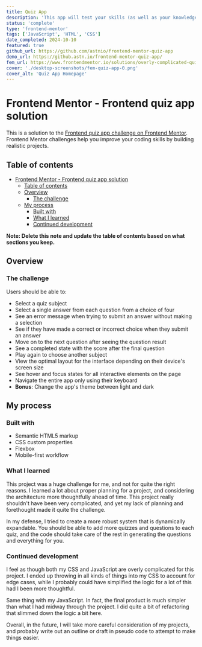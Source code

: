 ```yaml
---
title: Quiz App
description: 'This app will test your skills (as well as your knowledge!) as you build out a fully functional quiz. We provide a local JSON file to help you practice working with JSON!'
status: 'complete'
type: 'frontend-mentor'
tags: ['JavaScript', 'HTML', 'CSS']
date_completed: 2024-10-10
featured: true
github_url: https://github.com/astnio/frontend-mentor-quiz-app
demo_url: https://github.astn.io/frontend-mentor-quiz-app/
fem_url: https://www.frontendmentor.io/solutions/overly-complicated-quiz-app-in-javascript-and-css-ueDqjT8TYJ
cover: './desktop-screenshots/fem-quiz-app-0.png'
cover_alt: 'Quiz App Homepage'
---
```



# Frontend Mentor - Frontend quiz app solution

This is a solution to the [Frontend quiz app challenge on Frontend Mentor](https://www.frontendmentor.io/challenges/frontend-quiz-app-BE7xkzXQnU). Frontend Mentor challenges help you improve your coding skills by building realistic projects.

## Table of contents

- [Frontend Mentor - Frontend quiz app solution](#frontend-mentor---frontend-quiz-app-solution)
  - [Table of contents](#table-of-contents)
  - [Overview](#overview)
    - [The challenge](#the-challenge)
  - [My process](#my-process)
    - [Built with](#built-with)
    - [What I learned](#what-i-learned)
    - [Continued development](#continued-development)

**Note: Delete this note and update the table of contents based on what sections you keep.**

## Overview

### The challenge

Users should be able to:

- Select a quiz subject
- Select a single answer from each question from a choice of four
- See an error message when trying to submit an answer without making a selection
- See if they have made a correct or incorrect choice when they submit an answer
- Move on to the next question after seeing the question result
- See a completed state with the score after the final question
- Play again to choose another subject
- View the optimal layout for the interface depending on their device's screen size
- See hover and focus states for all interactive elements on the page
- Navigate the entire app only using their keyboard
- **Bonus**: Change the app's theme between light and dark

## My process

### Built with

- Semantic HTML5 markup
- CSS custom properties
- Flexbox
- Mobile-first workflow

### What I learned

This project was a huge challenge for me, and not for quite the right reasons. I learned a lot about proper planning for a project, and considering the architecture more thoughtfully ahead of time. This project really shouldn't have been very complicated, and yet my lack of planning and forethought made it quite the challenge.

In my defense, I tried to create a more robust system that is dynamically expandable. You should be able to add more quizzes and questions to each quiz, and the code should take care of the rest in generating the questions and everything for you.

### Continued development

I feel as though both my CSS and JavaScript are overly complicated for this project. I ended up throwing in all kinds of things into my CSS to account for edge cases, while I probably could have simplified the logic for a lot of this had I been more thoughtful.

Same thing with my JavaScript. In fact, the final product is much simpler than what I had midway through the project. I did quite a bit of refactoring that slimmed down the logic a bit here.

Overall, in the future, I will take more careful consideration of my projects, and probably write out an outline or draft in pseudo code to attempt to make things easier.
